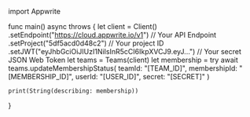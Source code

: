 import Appwrite

func main() async throws {
let client = Client()
.setEndpoint("https://cloud.appwrite.io/v1") // Your API Endpoint
.setProject("5df5acd0d48c2") // Your project ID
.setJWT("eyJhbGciOiJIUzI1NiIsInR5cCI6IkpXVCJ9.eyJ...") // Your secret JSON Web Token
let teams = Teams(client)
let membership = try await teams.updateMembershipStatus(
teamId: "[TEAM_ID]",
membershipId: "[MEMBERSHIP_ID]",
userId: "[USER_ID]",
secret: "[SECRET]"
)

    print(String(describing: membership))

}
